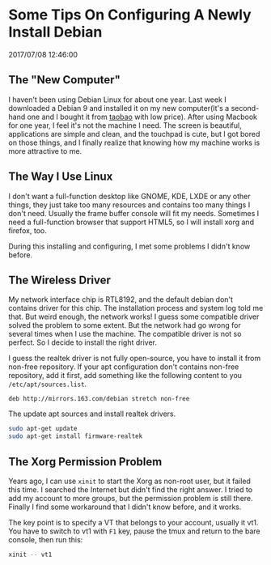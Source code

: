 # Some Tips On Configuring A Newly Install Debian
2017/07/08 12:46:00


## The "New Computer"

I haven't been using Debian Linux for about one year. Last week I downloaded a Debian 9 and installed it on my new computer(It's a second-hand one and I bought it from [taobao](www.taobao.com) with low price). After using Macbook for one year, I feel it's not the machine I need. The screen is beautiful, applications are simple and clean, and the touchpad is cute, but I got bored on those things, and I finally realize that knowing how my machine works is more attractive to me.


## The Way I Use Linux

I don't want a full-function desktop like GNOME, KDE, LXDE or any other things, they just take too many resources and contains too many things I don't need. Usually the frame buffer console will fit my needs. Sometimes I need a full-function browser that support HTML5, so I will install xorg and firefox, too.

During this installing and configuring, I met some problems I didn't know before.


## The Wireless Driver

My network interface chip is RTL8192, and the default debian don't contains driver for this chip. The installation process and system log told me that. But weird enough, the network works! I guess some compatible driver solved the problem to some extent. But the network had go wrong for several times when I use the machine. The compatible driver is not so perfect. So I decide to install the right driver.

I guess the realtek driver is not fully open-source, you have to install it from non-free repository. If your apt configuration don't contains non-free repository, add it first, add something like the following content to you `/etc/apt/sources.list`.
```
deb http://mirrors.163.com/debian stretch non-free
```

The update apt sources and install realtek drivers.

```sh
sudo apt-get update
sudo apt-get install firmware-realtek
```


## The Xorg Permission Problem

Years ago, I can use `xinit` to start the Xorg as non-root user, but it failed this time. I searched the Internet but didn't find the right answer. I tried to add my account to more groups, but the permission problem is still there. Finally I find some workaround that I didn't know before, and it works.

The key point is to specify a VT that belongs to your account, usually it vt1. You have to switch to vt1 with `F1` key, pause the tmux and return to the bare console, then run this:
```sh
xinit -- vt1
```

